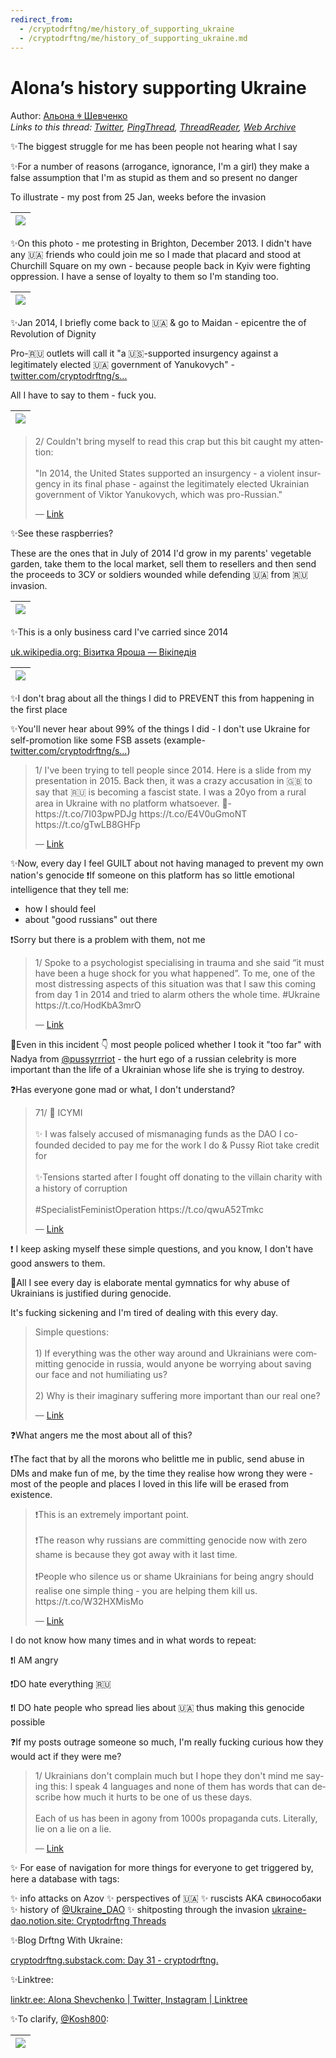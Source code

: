 ```yaml
---
redirect_from:
  - /cryptodrftng/me/history_of_supporting_ukraine
  - /cryptodrftng/me/history_of_supporting_ukraine.md
---
```

# Alona’s history supporting Ukraine

Author: [Альона ꑭ Шевченко](https://twitter.com/cryptodrftng)  
*Links to this thread: [Twitter](https://twitter.com/cryptodrftng/status/1548006799042703365), [PingThread](https://pingthread.com/thread/1548006799042703365), [ThreadReader](https://threadreaderapp.com/thread/1548006799042703365.html), [Web Archive](https://web.archive.org/web/*/https://twitter.com/cryptodrftng/status/1548006799042703365)*

✨The biggest struggle for me has been people not hearing what I say

✨For a number of reasons (arrogance, ignorance, I'm a girl) they make a false assumption that I'm as stupid as them and so present no danger

To illustrate - my post from 25 Jan, weeks before the invasion

| [![](/media/1548030808627089408/3_1548006794085052419.jpg)](/media/1548030808627089408/3_1548006794085052419.jpg) |
| :-: |

✨On this photo - me protesting in Brighton, December 2013. I didn't have any 🇺🇦 friends who could join me so I made that placard and stood at Churchill Square on my own - because people back in Kyiv were fighting oppression. I have a sense of loyalty to them so I'm standing too.

| [![](/media/1548030808627089408/3_1548007778475655169.jpg)](/media/1548030808627089408/3_1548007778475655169.jpg) |
| :-: |

✨Jan 2014, I briefly come back to 🇺🇦 & go to Maidan - epicentre the of Revolution of Dignity
 
Pro-🇷🇺 outlets will call it "a 🇺🇸-supported insurgency against a legitimately elected 🇺🇦 government of  Yanukovych" - [twitter.com/cryptodrftng/s…](https://twitter.com/cryptodrftng/status/1533640284013223937?s=21&t=BUVACybGLN29FXSMt8elCA)

All I have to say to them - fuck you.

| [![](/media/1548030808627089408/3_1548010218839109632.jpg)](/media/1548030808627089408/3_1548010218839109632.jpg) |
| :-: |

<blockquote class="twitter-tweet">
    <p lang="en" dir="ltr">
    2/ Couldn&#39;t bring myself to read this crap but this bit caught my attention:<br />
    <br />
    &#34;In 2014, the United States supported an insurgency - a violent insurgency in its final phase - against the legitimately elected Ukrainian government of Viktor Yanukovych, which was pro-Russian.&#34;<br />
    </p>
    &mdash; <a href="https://twitter.com/cryptodrftng/status/1533640284013223937">Link</a>
</blockquote>

✨See these raspberries?

These are the ones that in July of 2014 I'd grow in my parents' vegetable garden, take them to the local market, sell them to resellers and then send the proceeds to ЗСУ or soldiers wounded while defending 🇺🇦 from 🇷🇺 invasion.

| [![](/media/1548030808627089408/3_1548011374839676931.jpg)](/media/1548030808627089408/3_1548011374839676931.jpg) |
| :-: |

✨This is a only business card I've carried since 2014

[uk.wikipedia.org: Візитка Яроша — Вікіпедія](https://uk.wikipedia.org/wiki/%D0%92%D1%96%D0%B7%D0%B8%D1%82%D0%BA%D0%B0_%D0%AF%D1%80%D0%BE%D1%88%D0%B0?wprov=sfti1)

| [![](/media/1548030808627089408/3_1548012824986656770.jpg)](/media/1548030808627089408/3_1548012824986656770.jpg) |
| :-: |

✨I don't brag about all the things I did to PREVENT this from happening in the first place 

✨You'll never hear about 99% of the things I did - I don't use Ukraine for self-promotion like some FSB assets (example-
[twitter.com/cryptodrftng/s…](https://twitter.com/cryptodrftng/status/1540793268882944002?s=21&t=BUVACybGLN29FXSMt8elCA))

<blockquote class="twitter-tweet">
    <p lang="en" dir="ltr">
    1/ I&#39;ve been trying to tell people since 2014. Here is a slide from my presentation in 2015. Back then, it was a crazy accusation in 🇬🇧 to say that 🇷🇺 is becoming a fascist state. I was a 20yo from a rural area in Ukraine with no platform whatsoever. 🧵- https://t.co/7I03pwPDJg https://t.co/E4V0uGmoNT https://t.co/gTwLB8GHFp<br />
    </p>
    &mdash; <a href="https://twitter.com/cryptodrftng/status/1535427049954869249">Link</a>
</blockquote>

✨Now, every day I feel GUILT about not having managed to prevent my own nation's genocide
❗️If someone on this platform has so little emotional intelligence that they tell me:
- how I should feel
- about "good russians" out there

❗️Sorry but there is a problem with them, not me

<blockquote class="twitter-tweet">
    <p lang="en" dir="ltr">
    1/ Spoke to a psychologist specialising in trauma and she said “it must have been a huge shock for you what happened”. To me, one of the most distressing aspects of this situation was that I saw this coming from day 1 in 2014 and tried to alarm others the whole time. #Ukraine https://t.co/HodKbA3mrO<br />
    </p>
    &mdash; <a href="https://twitter.com/cryptodrftng/status/1499207255484416002">Link</a>
</blockquote>

🚨Even in this incident 👇 most people policed whether I took it "too far" with Nadya from [@pussyrrriot](https://twitter.com/pussyrrriot) - the hurt ego of a russian celebrity is more important than the life of a Ukrainian whose life she is trying to destroy.

❓Has everyone gone mad or what, I don't understand?

<blockquote class="twitter-tweet">
    <p lang="en" dir="ltr">
    71/ 🎀 ICYMI <br />
    <br />
    ✨ I was falsely accused of mismanaging funds as the DAO I co-founded decided to pay me for the work I do &amp; Pussy Riot take credit for<br />
    <br />
    ✨Tensions started after I fought off donating to the villain charity with a history of corruption<br />
    <br />
    #SpecialistFeministOperation https://t.co/qwuA52Tmkc<br />
    </p>
    &mdash; <a href="https://twitter.com/cryptodrftng/status/1547239222565806081">Link</a>
</blockquote>

❗️ I keep asking myself these simple questions, and you know, I don't have good answers to them.

🚨All I see every day is elaborate mental gymnatics for why abuse of Ukrainians is justified during genocide. 

It's fucking sickening and I'm tired of dealing with this every day.

<blockquote class="twitter-tweet">
    <p lang="en" dir="ltr">
    Simple questions:<br />
    <br />
    1) If everything was the other way around and Ukrainians were committing genocide in russia, would anyone be worrying about saving our face and not humiliating us? <br />
    <br />
    2) Why is their imaginary suffering more important than our real one?<br />
    </p>
    &mdash; <a href="https://twitter.com/cryptodrftng/status/1541583751532118016">Link</a>
</blockquote>

❓What angers me the most about all of this?

❗️The fact that by all the morons who belittle me in public, send abuse in DMs and make fun of me, by the time they realise how wrong they were - most of the people and places I loved in this life will be erased from existence.

<blockquote class="twitter-tweet">
    <p lang="en" dir="ltr">
    ❗This is an extremely important point.<br />
    <br />
    ❗The reason why russians are committing genocide now with zero shame is because they got away with it last time.<br />
    <br />
    ❗People who silence us or shame Ukrainians for being angry should realise one simple thing - you are helping them kill us. https://t.co/W32HXMisMo<br />
    </p>
    &mdash; <a href="https://twitter.com/cryptodrftng/status/1546220359464124422">Link</a>
</blockquote>

I do not know how many times and in what words to repeat:

❗️I AM angry

❗️DO hate everything 🇷🇺

❗️I DO hate people who spread lies about 🇺🇦 thus making this genocide possible 

❓If my posts outrage someone so much, I'm really fucking curious how they would act if they were me?

<blockquote class="twitter-tweet">
    <p lang="en" dir="ltr">
    1/ Ukrainians don&#39;t complain much but I hope they don&#39;t mind me saying this: I speak 4 languages and none of them has words that can describe how much it hurts to be one of us these days. <br />
    <br />
    Each of us has been in agony from 1000s propaganda cuts. Literally, lie on a lie on a lie.<br />
    </p>
    &mdash; <a href="https://twitter.com/cryptodrftng/status/1528100230327160833">Link</a>
</blockquote>

✨ For ease of navigation for more things for everyone to get triggered by, here a database with tags:

 ✨ info attacks on Azov 
 ✨ perspectives of 🇺🇦 
 ✨ ruscists AKA свинособаки
 ✨ history of [@Ukraine_DAO](https://twitter.com/Ukraine_DAO)
 ✨ shitposting through the invasion [ukraine-dao.notion.site: Cryptodrftng Threads](https://ukraine-dao.notion.site/Cryptodrftng-Threads-2ff0858a3dc64c7a8a793b4fa659ef20)

✨Blog Drftng With Ukraine: 

[cryptodrftng.substack.com: Day 31 - cryptodrftng.](https://cryptodrftng.substack.com/p/day-31)

✨Linktree: 

[linktr.ee: Alona Shevchenko | Twitter, Instagram | Linktree](https://linktr.ee/alona_ukrainedao)

✨To clarify, [@Kosh800](https://twitter.com/Kosh800):

| [![](/media/1548030808627089408/3_1548030803048685569.jpg)](/media/1548030808627089408/3_1548030803048685569.jpg) |
| :-: |
